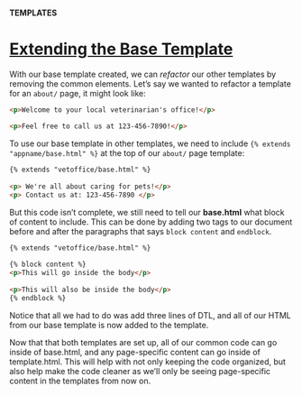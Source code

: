 #### TEMPLATES

# [Extending the Base Template](https://www.codecademy.com/paths/build-python-web-apps-with-django/tracks/templates-in-django/modules/django-templates/lessons/django-templates-lesson/exercises/extending-the-base-template)

With our base template created, we can *refactor* our other templates by removing the common elements. 
Let’s say we wanted to refactor a template for an `about/` page, it might look like:
```HTML
<p>Welcome to your local veterinarian's office!</p>
 
<p>Feel free to call us at 123-456-7890!</p>
```
To use our base template in other templates, we need to include `{% extends "appname/base.html" %}` at the top of our `about/` page template:
```HTML
{% extends "vetoffice/base.html" %}
 
<p> We're all about caring for pets!</p>
<p> Contact us at: 123-456-7890 </p>
```
But this code isn’t complete, we still need to tell our **base.html** what block of content to include. 
This can be done by adding two tags to our document before and after the paragraphs that says `block content` and `endblock`.
```html
{% extends "vetoffice/base.html" %}
 
{% block content %}
<p>This will go inside the body</p>
 
<p>This will also be inside the body</p>
{% endblock %}
```
Notice that all we had to do was add three lines of DTL, and all of our HTML from our base template is now added to the template.

Now that that both templates are set up, all of our common code can go inside of base.html, and any page-specific content can go inside of template.html. This will help with not only keeping the code organized, but also help make the code cleaner as we’ll only be seeing page-specific content in the templates from now on.
